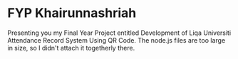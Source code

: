# FYP Khairunnashriah
Presenting you my Final Year Project entitled Development of Liqa Universiti Attendance Record System Using QR Code. The node.js files are too large in size, so I didn't attach it togetherly there.
